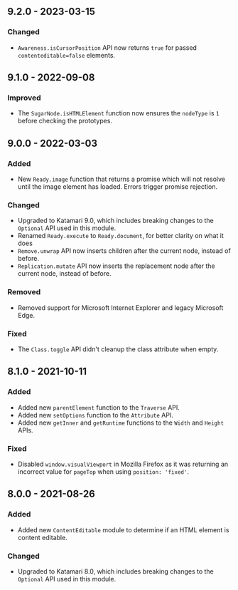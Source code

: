 ## 9.2.0 - 2023-03-15

### Changed
- `Awareness.isCursorPosition` API now returns `true` for passed `contenteditable=false` elements.

## 9.1.0 - 2022-09-08

### Improved
- The `SugarNode.isHTMLElement` function now ensures the `nodeType` is `1` before checking the prototypes.

## 9.0.0 - 2022-03-03

### Added
- New `Ready.image` function that returns a promise which will not resolve until the image element has loaded. Errors trigger promise rejection.

### Changed
- Upgraded to Katamari 9.0, which includes breaking changes to the `Optional` API used in this module.
- Renamed `Ready.execute` to `Ready.document`, for better clarity on what it does
- `Remove.unwrap` API now inserts children after the current node, instead of before.
- `Replication.mutate` API now inserts the replacement node after the current node, instead of before.

### Removed
- Removed support for Microsoft Internet Explorer and legacy Microsoft Edge.

### Fixed
- The `Class.toggle` API didn't cleanup the class attribute when empty.

## 8.1.0 - 2021-10-11

### Added
- Added new `parentElement` function to the `Traverse` API.
- Added new `setOptions` function to the `Attribute` API.
- Added new `getInner` and `getRuntime` functions to the `Width` and `Height` APIs.

### Fixed
- Disabled `window.visualViewport` in Mozilla Firefox as it was returning an incorrect value for `pageTop` when using `position: 'fixed'`.

## 8.0.0 - 2021-08-26

### Added
- Added new `ContentEditable` module to determine if an HTML element is content editable.

### Changed
- Upgraded to Katamari 8.0, which includes breaking changes to the `Optional` API used in this module.

